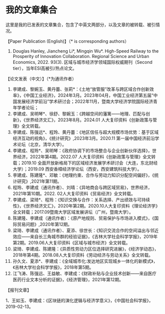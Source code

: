 # 我的文章集合

这里是我的已发表的文章集合，包含了中英文两部分，以及文章的被转载、被引情况。

【Paper Publication (English)】（* is corresponding authors） 

1.	Douglas Hanley, Jiancheng Li*, Mingqin Wu*. High-Speed Railway to the Prosperity of Innovation Collaboration. Regional Science and Urban Economics, 2022. 93(3). 区域与城市经济学领域国际权威期刊（Second tier），当年ESI高被引/热点论文。

【论文发表（中文）】（*为通讯作者）

1.	李建成、黎婉玉、黄丹蕾、张莉*：《土地“放管服”改革与跨区域合作创新效率》，《中国工业经济》，2024年3月。2023年04月，中国工业经济第五届“中国发展经济学前沿”学术研讨会；2022年11月，暨南大学经济学院国际经济青年学者论坛；
2.	李建成、吴明琴*、徐舒、黎婉玉：《跨越空间的藩篱——地理、匹配与创新》，《世界经济文汇》，2023年8月。2024.01 人大复印资料《创新政策与管理》全文转载。
3.	李建成、陈强远*、程玲、黄丹蕾：《地区信任与超大规模市场优势：基于区域经济互动的视角》，《统计研究》,2023年3月。2020.11 第一届中国经济前沿学术论坛（北京，清华大学）。
4.	李建成、程玲*、吴明琴：《政府协调下的市场整合与企业创新伙伴选择》，世界经济，2022年第4期。2022.07 人大复印资料《创新政策与管理》全文转载；2019.10 全面开放新格局下的区域经济发展学术研讨会（大连，东北财经大学）；2019.09 西安香樟经济学论坛（西安，西安建筑科技大学）。
5.	李建成、陈建隆*、邓敏：《地理约束、合作与劳动力知识分配空间偏好》，《统计研究》,2021年第11期。
6.	程玲、李建成（通讯作者）、刘晴：《异地商会与跨区域贸易》，世界经济，2021年第10期。2022. 02人大复印资料《贸易经济》全文转载。
7.	李建成、梁琦*、程玲：《知识交换与合作：关系选择、产出绩效与可持续性》，《世界经济文汇》，2020年第2期。2020.10人大复印资料《理论经济学》全文转载；2017.09暨南大学区域发展讲坛（广州，暨南大学）。
8.	陈建隆、李建成（通讯作者）：《原产地规则、贸易保护与市场进入模式》，《国际贸易问题》,2020年第12期。
9.	梁琦、李建成（通讯作者）、夏添、徐世长：《知识交流合作的空间溢出与邻近效应——来自长三角城市群的经验证据》，《吉林大学社会科学学报》，2019年第2期。2019.06人大复印资料《区域与城市经济》全文转载。
10.	梁琦、李建成、陈建隆：《异质性劳动力区位选择研究进展》，《经济学动态》，2018年第4期。2018.08人大复印资料《劳动经济与劳动关系》全文转载。
11.	孙久文、夏添*、李建成：《全域城市化:发达地区实现城乡一体化的新模式》，《吉林大学社会科学学报》，2018年第5期。
12.	江飞涛、陈强远、王益敏、李建成：《财政补贴与企业技术创新——来自医疗医药行业文本分析的证据》，《经济管理》，2021年第12期。

【报刊文章】

1、王如玉、李建成：《区块链的演化逻辑与经济学意义》，《中国社会科学报》，2019-02-13。
